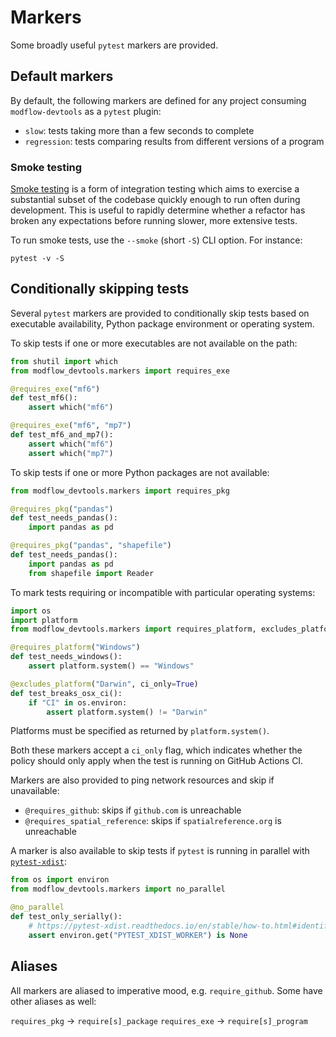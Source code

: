 # Markers

Some broadly useful `pytest` markers are provided.

## Default markers

By default, the following markers are defined for any project consuming `modflow-devtools` as a `pytest` plugin:

- `slow`: tests taking more than a few seconds to complete
- `regression`: tests comparing results from different versions of a program

### Smoke testing

[Smoke testing](https://en.wikipedia.org/wiki/Smoke_testing_(software)) is a form of integration testing which aims to exercise a substantial subset of the codebase quickly enough to run often during development. This is useful to rapidly determine whether a refactor has broken any expectations before running slower, more extensive tests.

To run smoke tests, use the `--smoke` (short `-S`) CLI option. For instance:

```shell
pytest -v -S
```

## Conditionally skipping tests

Several `pytest` markers are provided to conditionally skip tests based on executable availability, Python package environment or operating system.

To skip tests if one or more executables are not available on the path:

```python
from shutil import which
from modflow_devtools.markers import requires_exe

@requires_exe("mf6")
def test_mf6():
    assert which("mf6")

@requires_exe("mf6", "mp7")
def test_mf6_and_mp7():
    assert which("mf6")
    assert which("mp7")
```

To skip tests if one or more Python packages are not available:

```python
from modflow_devtools.markers import requires_pkg

@requires_pkg("pandas")
def test_needs_pandas():
    import pandas as pd

@requires_pkg("pandas", "shapefile")
def test_needs_pandas():
    import pandas as pd
    from shapefile import Reader
```

To mark tests requiring or incompatible with particular operating systems:

```python
import os
import platform
from modflow_devtools.markers import requires_platform, excludes_platform

@requires_platform("Windows")
def test_needs_windows():
    assert platform.system() == "Windows"

@excludes_platform("Darwin", ci_only=True)
def test_breaks_osx_ci():
    if "CI" in os.environ:
        assert platform.system() != "Darwin"
```

Platforms must be specified as returned by `platform.system()`.

Both these markers accept a `ci_only` flag, which indicates whether the policy should only apply when the test is running on GitHub Actions CI.

Markers are also provided to ping network resources and skip if unavailable:

- `@requires_github`: skips if `github.com` is unreachable
- `@requires_spatial_reference`: skips if `spatialreference.org` is unreachable

A marker is also available to skip tests if `pytest` is running in parallel with [`pytest-xdist`](https://pytest-xdist.readthedocs.io/en/latest/):

```python
from os import environ
from modflow_devtools.markers import no_parallel

@no_parallel
def test_only_serially():
    # https://pytest-xdist.readthedocs.io/en/stable/how-to.html#identifying-the-worker-process-during-a-test.
    assert environ.get("PYTEST_XDIST_WORKER") is None
```

## Aliases

All markers are aliased to imperative mood, e.g. `require_github`. Some have other aliases as well:

`requires_pkg` -> `require[s]_package`
`requires_exe` -> `require[s]_program`
